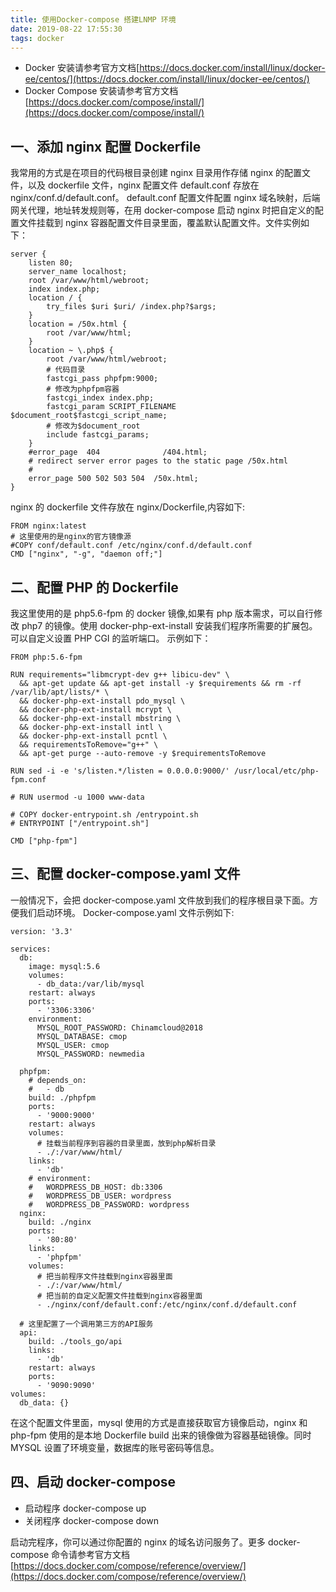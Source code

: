 ```yaml
---
title: 使用Docker-compose 搭建LNMP 环境
date: 2019-08-22 17:55:30
tags: docker
---
```


- Docker 安装请参考官方文档[https://docs.docker.com/install/linux/docker-ee/centos/](https://docs.docker.com/install/linux/docker-ee/centos/)
- Docker Compose 安装请参考官方文档
  [https://docs.docker.com/compose/install/](https://docs.docker.com/compose/install/)

## 一、添加 nginx 配置 Dockerfile

我常用的方式是在项目的代码根目录创建 nginx 目录用作存储 nginx 的配置文件，以及 dockerfile 文件，nginx 配置文件 default.conf 存放在 nginx/conf.d/default.conf。
default.conf 配置文件配置 nginx 域名映射，后端网关代理，地址转发规则等，在用 docker-compose 启动 nginx 时把自定义的配置文件挂载到 nginx 容器配置文件目录里面，覆盖默认配置文件。文件实例如下：

```
server {
    listen 80;
    server_name localhost;
    root /var/www/html/webroot;
    index index.php;
    location / {
        try_files $uri $uri/ /index.php?$args;
    }
    location = /50x.html {
        root /var/www/html;
    }
    location ~ \.php$ {
        root /var/www/html/webroot;
        # 代码目录
        fastcgi_pass phpfpm:9000;
        # 修改为phpfpm容器
        fastcgi_index index.php;
        fastcgi_param SCRIPT_FILENAME  $document_root$fastcgi_script_name;
        # 修改为$document_root
        include fastcgi_params;
    }
    #error_page  404              /404.html;
    # redirect server error pages to the static page /50x.html
    #
    error_page 500 502 503 504  /50x.html;
}

```

nginx 的 dockerfile 文件存放在 nginx/Dockerfile,内容如下:

```
FROM nginx:latest
# 这里使用的是nginx的官方镜像源
#COPY conf/default.conf /etc/nginx/conf.d/default.conf
CMD ["nginx", "-g", "daemon off;"]

```

## 二、配置 PHP 的 Dockerfile

我这里使用的是 php5.6-fpm 的 docker 镜像,如果有 php 版本需求，可以自行修改 php7 的镜像。使用 docker-php-ext-install 安装我们程序所需要的扩展包。可以自定义设置 PHP CGI 的监听端口。
示例如下：

```
FROM php:5.6-fpm

RUN requirements="libmcrypt-dev g++ libicu-dev" \
  && apt-get update && apt-get install -y $requirements && rm -rf /var/lib/apt/lists/* \
  && docker-php-ext-install pdo_mysql \
  && docker-php-ext-install mcrypt \
  && docker-php-ext-install mbstring \
  && docker-php-ext-install intl \
  && docker-php-ext-install pcntl \
  && requirementsToRemove="g++" \
  && apt-get purge --auto-remove -y $requirementsToRemove

RUN sed -i -e 's/listen.*/listen = 0.0.0.0:9000/' /usr/local/etc/php-fpm.conf

# RUN usermod -u 1000 www-data

# COPY docker-entrypoint.sh /entrypoint.sh
# ENTRYPOINT ["/entrypoint.sh"]

CMD ["php-fpm"]
```

## 三、配置 docker-compose.yaml 文件

一般情况下，会把 docker-compose.yaml 文件放到我们的程序根目录下面。方便我们启动环境。
Docker-compose.yaml 文件示例如下:

```
version: '3.3'

services:
  db:
    image: mysql:5.6
    volumes:
      - db_data:/var/lib/mysql
    restart: always
    ports:
      - '3306:3306'
    environment:
      MYSQL_ROOT_PASSWORD: Chinamcloud@2018
      MYSQL_DATABASE: cmop
      MYSQL_USER: cmop
      MYSQL_PASSWORD: newmedia

  phpfpm:
    # depends_on:
    #   - db
    build: ./phpfpm
    ports:
      - '9000:9000'
    restart: always
    volumes:
      # 挂载当前程序到容器的目录里面，放到php解析目录
      - ./:/var/www/html/
    links:
      - 'db'
    # environment:
    #   WORDPRESS_DB_HOST: db:3306
    #   WORDPRESS_DB_USER: wordpress
    #   WORDPRESS_DB_PASSWORD: wordpress
  nginx:
    build: ./nginx
    ports:
      - '80:80'
    links:
      - 'phpfpm'
    volumes:
      # 把当前程序文件挂载到nginx容器里面
      - ./:/var/www/html/
      # 把当前的自定义配置文件挂载到nginx容器里面
      - ./nginx/conf/default.conf:/etc/nginx/conf.d/default.conf

  # 这里配置了一个调用第三方的API服务
  api:
    build: ./tools_go/api
    links:
      - 'db'
    restart: always
    ports:
      - '9090:9090'
volumes:
  db_data: {}

```

在这个配置文件里面，mysql 使用的方式是直接获取官方镜像启动，nginx 和 php-fpm 使用的是本地 Dockerfile build 出来的镜像做为容器基础镜像。同时 MYSQL 设置了环境变量，数据库的账号密码等信息。

## 四、启动 docker-compose

- 启动程序 docker-compose up
- 关闭程序 docker-compose down

启动完程序，你可以通过你配置的 nginx 的域名访问服务了。更多 docker-compose 命令请参考官方文档[https://docs.docker.com/compose/reference/overview/](https://docs.docker.com/compose/reference/overview/)
